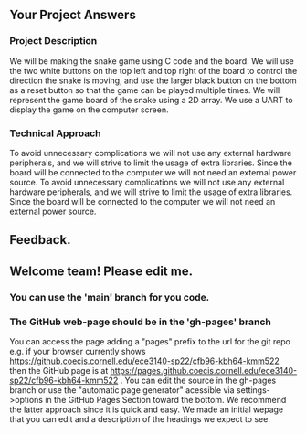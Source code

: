 ## Your Project Answers

### Project Description

We will be making the snake game using C code and the board. We will use the two white buttons on the top left and top right of the board to control the direction the snake is moving, and use the larger black button on the bottom as a reset button so that the game can be played multiple times. We will represent the game board of the snake using a 2D array. We use a UART to display the game on the computer screen.
### Technical Approach

To avoid unnecessary complications we will not use any external hardware peripherals, and we will strive to limit the usage of extra libraries. Since the board will be connected to the computer we will not need an external power source.
To avoid unnecessary complications we will not use any external hardware peripherals, and we will strive to limit the usage of extra libraries. Since the board will be connected to the computer we will not need an external power source.

## Feedback.

## Welcome team! Please edit me.
### You can use the 'main' branch for you code.
### The GitHub web-page should be in the 'gh-pages' branch
You can access the page adding a "pages" prefix to the url for the git repo e.g. if your browser currently shows https://github.coecis.cornell.edu/ece3140-sp22/cfb96-kbh64-kmm522 then the GitHub page is at https://pages.github.coecis.cornell.edu/ece3140-sp22/cfb96-kbh64-kmm522 . You can edit the source in the gh-pages branch or use the "automatic page generator" acessible via settings->options in the GitHub Pages Section toward the bottom. We recommend the latter approach since it is quick and easy. We made an initial wepage that you can edit and a description of the headings we expect to see.